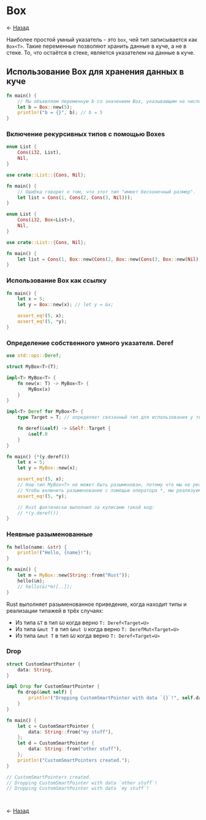 # Box

← [Назад][back]

Наиболее простой умный указатель - это `box`, чей тип записывается как `Box<T>`.
Такие переменные позволяют хранить данные в куче, а не в стеке.
То, что остаётся в стеке, является указателем на данные в куче.

## Использование Box<T> для хранения данных в куче

```rust
fn main() {
    // Мы объявляем переменную b со значением Box, указывающим на число 5, размещённое в куче.
    let b = Box::new(5);
    println!("b = {}", b); // b = 5
}
```

### Включение рекурсивных типов с помощью Boxes

```rust
enum List {
    Cons(i32, List),
    Nil,
}

use crate::List::{Cons, Nil};

fn main() {
    // Ошибка говорит о том, что этот тип "имеет бесконечный размер".
    let list = Cons(1, Cons(2, Cons(3, Nil)));
}
```

```rust
enum List {
    Cons(i32, Box<List>),
    Nil,
}

use crate::List::{Cons, Nil};

fn main() {
    let list = Cons(1, Box::new(Cons(2, Box::new(Cons(3, Box::new(Nil))))));
}
```

### Использование Box<T> как ссылку

```rust
fn main() {
    let x = 5;
    let y = Box::new(x); // let y = &x;

    assert_eq!(5, x);
    assert_eq!(5, *y);
}
```

### Определение собственного умного указателя. Deref

```rust
use std::ops::Deref;

struct MyBox<T>(T);

impl<T> MyBox<T> {
    fn new(x: T) -> MyBox<T> {
        MyBox(x)
    }
}

impl<T> Deref for MyBox<T> {
    type Target = T; // определяет связанный тип для использования у типажа Deref.

    fn deref(&self) -> &Self::Target {
        &self.0
    }
}

fn main() {*(y.deref())
    let x = 5;
    let y = MyBox::new(x);

    assert_eq!(5, x);
    // Наш тип MyBox<T> не может быть разыменован, потому что мы не реализовали эту возможность.
    // Чтобы включить разыменование с помощью оператора *, мы реализуем типаж Deref.
    assert_eq!(5, *y);

    // Rust фактически выполнил за кулисами такой код:
    // *(y.deref())
}
```

### Неявные разыменованные

```rust
fn hello(name: &str) {
    println!("Hello, {name}!");
}

fn main() {
    let m = MyBox::new(String::from("Rust"));
    hello(&m);
    // hello(&(*m)[..]);
}
```

Rust выполняет разыменованное приведение, когда находит типы и реализации типажей в трёх случаях:

- Из типа `&T` в тип `&U` когда верно `T: Deref<Target=U>`
- Из типа `&mut T` в тип `&mut U` когда верно `T: DerefMut<Target=U>`
- Из типа `&mut T` в тип `&U` когда верно `T: Deref<Target=U>`

### Drop

```rust
struct CustomSmartPointer {
    data: String,
}

impl Drop for CustomSmartPointer {
    fn drop(&mut self) {
        println!("Dropping CustomSmartPointer with data `{}`!", self.data);
    }
}

fn main() {
    let c = CustomSmartPointer {
        data: String::from("my stuff"),
    };
    let d = CustomSmartPointer {
        data: String::from("other stuff"),
    };
    println!("CustomSmartPointers created.");
}

// CustomSmartPointers created.
// Dropping CustomSmartPointer with data `other stuff`!
// Dropping CustomSmartPointer with data `my stuff`!
```

```rust

```

```rust

```

← [Назад][back]

[back]: <.> "Назад к оглавлению"
